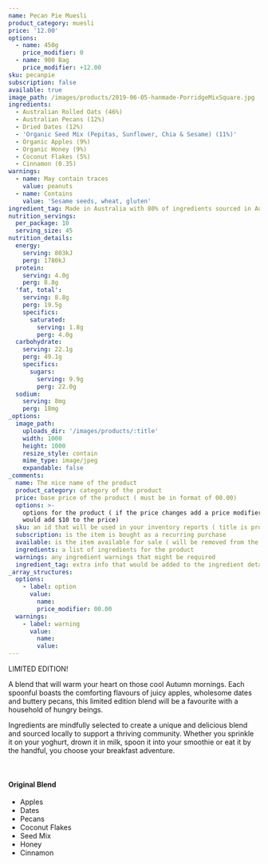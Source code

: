 ```yaml
---
name: Pecan Pie Muesli
product_category: muesli
price: '12.00'
options:
  - name: 450g
    price_modifier: 0
  - name: 900 Bag
    price_modifier: +12.00
sku: pecanpie
subscription: false
available: true
image_path: /images/products/2019-06-05-hanmade-PorridgeMixSquare.jpg
ingredients:
  - Australian Rolled Oats (46%)
  - Australian Pecans (12%)
  - Dried Dates (12%)
  - 'Organic Seed Mix (Pepitas, Sunflower, Chia & Sesame) (11%)'
  - Organic Apples (9%)
  - Organic Honey (9%)
  - Coconut Flakes (5%)
  - Cinnamon (0.35)
warnings:
  - name: May contain traces
    value: peanuts
  - name: Contains
    value: 'Sesame seeds, wheat, gluten'
ingredient_tag: Made in Australia with 80% of ingredients sourced in Australia
nutrition_servings:
  per_package: 10
  serving_size: 45
nutrition_details:
  energy:
    serving: 803kJ
    perg: 1780kJ
  protein:
    serving: 4.0g
    perg: 8.8g
  'fat, total':
    serving: 8.8g
    perg: 19.5g
    specifics:
      saturated:
        serving: 1.8g
        perg: 4.0g
  carbohydrate:
    serving: 22.1g
    perg: 49.1g
    specifics:
      sugars:
        serving: 9.9g
        perg: 22.0g
  sodium:
    serving: 8mg
    perg: 18mg
_options:
  image_path:
    uploads_dir: '/images/products/:title'
    width: 1000
    height: 1000
    resize_style: contain
    mime_type: image/jpeg
    expandable: false
_comments:
  name: The nice name of the product
  product_category: category of the product
  price: base price of the product ( must be in format of 00.00)
  options: >-
    options for the product ( if the price changes add a price modifier +10.00
    would add $10 to the price)
  sku: an id that will be used in your inventory reports ( title is probably good )
  subscription: is the item is bought as a recurring purchase
  available: is the item available for sale ( will be removed from the site )
  ingredients: a list of ingredients for the product
  warnings: any ingredient warnings that might be required
  ingredient_tag: extra info that would be added to the ingredient details
_array_structures:
  options:
    - label: option
      value:
        name:
        price_modifier: 00.00
  warnings:
    - label: warning
      value:
        name:
        value:
---
```


LIMITED EDITION\!&nbsp;

A blend that will warm your heart on those cool Autumn mornings. Each spoonful boasts the comforting flavours of juicy apples, wholesome dates and buttery pecans, this limited edition blend will be a favourite with a household of hungry beings.&nbsp;&nbsp;

Ingredients are mindfully selected to create a unique and delicious blend and sourced locally to support a thriving community. Whether you sprinkle it on your yoghurt, drown it in milk, spoon it into your smoothie or eat it by the handful, you choose your breakfast adventure.

&nbsp;

#### Original Blend

* Apples
* Dates
* Pecans
* Coconut Flakes
* Seed Mix
* Honey
* Cinnamon
